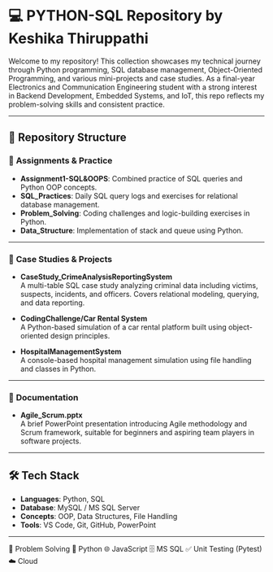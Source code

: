 # 💻 PYTHON-SQL Repository by Keshika Thiruppathi

Welcome to my repository! This collection showcases my technical journey through Python programming, SQL database management, Object-Oriented Programming, and various mini-projects and case studies. 
As a final-year Electronics and Communication Engineering student with a strong interest in Backend Development, Embedded Systems, and IoT, this repo reflects my problem-solving skills and consistent practice.

---

## 📂 Repository Structure

### 🔸 **Assignments & Practice**
- **Assignment1-SQL&OOPS**: Combined practice of SQL queries and Python OOP concepts.
- **SQL_Practices**: Daily SQL query logs and exercises for relational database management.
- **Problem_Solving**: Coding challenges and logic-building exercises in Python.
- **Data_Structure**: Implementation of stack and queue using Python.

---

### 🔹 **Case Studies & Projects**
- **CaseStudy_CrimeAnalysisReportingSystem**  
  A multi-table SQL case study analyzing criminal data including victims, suspects, incidents, and officers. Covers relational modeling, querying, and data reporting.

- **CodingChallenge/Car Rental System**  
  A Python-based simulation of a car rental platform built using object-oriented design principles.

- **HospitalManagementSystem**  
  A console-based hospital management simulation using file handling and classes in Python.

---

### 📑 **Documentation**
- **Agile_Scrum.pptx**  
  A brief PowerPoint presentation introducing Agile methodology and Scrum framework, suitable for beginners and aspiring team players in software projects.

---

## 🛠️ Tech Stack
- **Languages**: Python, SQL
- **Database**: MySQL / MS SQL Server
- **Concepts**: OOP, Data Structures, File Handling
- **Tools**: VS Code, Git, GitHub, PowerPoint

---
🧠 Problem Solving 🐍 Python 🌐 JavaScript 🗄️ MS SQL ✅ Unit Testing (Pytest) ☁️ Cloud
